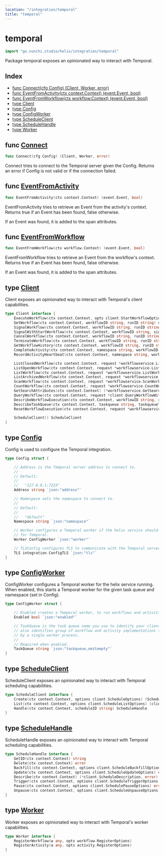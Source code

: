 ```yaml
---
location: "/integration/temporal"
title: "temporal"
---
```


# temporal

```go
import "go.nunchi.studio/helix/integration/temporal"
```

Package temporal exposes an opinionated way to interact with Temporal.

## Index

- [func Connect\(cfg Config\) \(Client, Worker, error\)](<#Connect>)
- [func EventFromActivity\(ctx context.Context\) \(event.Event, bool\)](<#EventFromActivity>)
- [func EventFromWorkflow\(ctx workflow.Context\) \(event.Event, bool\)](<#EventFromWorkflow>)
- [type Client](<#Client>)
- [type Config](<#Config>)
- [type ConfigWorker](<#ConfigWorker>)
- [type ScheduleClient](<#ScheduleClient>)
- [type ScheduleHandle](<#ScheduleHandle>)
- [type Worker](<#Worker>)


## func [Connect](<https://github.com/nunchistudio/helix.go/blob/main/integration/temporal/temporal.go#L33>)

```go
func Connect(cfg Config) (Client, Worker, error)
```

Connect tries to connect to the Temporal server given the Config. Returns an error if Config is not valid or if the connection failed.

## func [EventFromActivity](<https://github.com/nunchistudio/helix.go/blob/main/integration/temporal/context.go#L48>)

```go
func EventFromActivity(ctx context.Context) (event.Event, bool)
```

EventFromActivity tries to retrieve an Event from the activity's context. Returns true if an Event has been found, false otherwise.

If an Event was found, it is added to the span attributes.

## func [EventFromWorkflow](<https://github.com/nunchistudio/helix.go/blob/main/integration/temporal/context.go#L20>)

```go
func EventFromWorkflow(ctx workflow.Context) (event.Event, bool)
```

EventFromWorkflow tries to retrieve an Event from the workflow's context. Returns true if an Event has been found, false otherwise.

If an Event was found, it is added to the span attributes.

## type [Client](<https://github.com/nunchistudio/helix.go/blob/main/integration/temporal/client.go#L27-L51>)

Client exposes an opinionated way to interact with Temporal's client capabilities.

```go
type Client interface {
    ExecuteWorkflow(ctx context.Context, opts client.StartWorkflowOptions, workflowType string, payload ...any) (client.WorkflowRun, error)
    GetWorkflow(ctx context.Context, workflowID string, runID string) client.WorkflowRun
    SignalWorkflow(ctx context.Context, workflowID string, runID string, signalName string, arg any) error
    SignalWithStartWorkflow(ctx context.Context, workflowID string, signalName string, signalArg any, opts client.StartWorkflowOptions, workflowType string, payload any) (client.WorkflowRun, error)
    CancelWorkflow(ctx context.Context, workflowID string, runID string) error
    TerminateWorkflow(ctx context.Context, workflowID string, runID string, reason string) error
    GetWorkflowHistory(ctx context.Context, workflowID string, runID string, isLongPoll bool, filterType enums.HistoryEventFilterType) client.HistoryEventIterator
    CompleteActivity(ctx context.Context, namespace string, workflowID string, runID string, activityID string, result any, err error) error
    RecordActivityHeartbeat(ctx context.Context, namespace string, workflowID string, runID string, activityID string) error

    ListClosedWorkflow(ctx context.Context, request *workflowservice.ListClosedWorkflowExecutionsRequest) (*workflowservice.ListClosedWorkflowExecutionsResponse, error)
    ListOpenWorkflow(ctx context.Context, request *workflowservice.ListOpenWorkflowExecutionsRequest) (*workflowservice.ListOpenWorkflowExecutionsResponse, error)
    ListWorkflow(ctx context.Context, request *workflowservice.ListWorkflowExecutionsRequest) (*workflowservice.ListWorkflowExecutionsResponse, error)
    ListArchivedWorkflow(ctx context.Context, request *workflowservice.ListArchivedWorkflowExecutionsRequest) (*workflowservice.ListArchivedWorkflowExecutionsResponse, error)
    ScanWorkflow(ctx context.Context, request *workflowservice.ScanWorkflowExecutionsRequest) (*workflowservice.ScanWorkflowExecutionsResponse, error)
    CountWorkflow(ctx context.Context, request *workflowservice.CountWorkflowExecutionsRequest) (*workflowservice.CountWorkflowExecutionsResponse, error)
    GetSearchAttributes(ctx context.Context) (*workflowservice.GetSearchAttributesResponse, error)
    QueryWorkflow(ctx context.Context, request *client.QueryWorkflowWithOptionsRequest) (*client.QueryWorkflowWithOptionsResponse, error)
    DescribeWorkflowExecution(ctx context.Context, workflowID string, runID string) (*workflowservice.DescribeWorkflowExecutionResponse, error)
    DescribeTaskQueue(ctx context.Context, taskqueue string, taskqueueType enums.TaskQueueType) (*workflowservice.DescribeTaskQueueResponse, error)
    ResetWorkflowExecution(ctx context.Context, request *workflowservice.ResetWorkflowExecutionRequest) (*workflowservice.ResetWorkflowExecutionResponse, error)

    ScheduleClient() ScheduleClient
}
```

## type [Config](<https://github.com/nunchistudio/helix.go/blob/main/integration/temporal/config.go#L11-L33>)

Config is used to configure the Temporal integration.

```go
type Config struct {

    // Address is the Temporal server address to connect to.
    //
    // Default:
    //
    //   "127.0.0.1:7233"
    Address string `json:"address"`

    // Namespace sets the namespace to connect to.
    //
    // Default:
    //
    //   "default"
    Namespace string `json:"namespace"`

    // Worker configures a Temporal worker if the helix service should run as worker
    // for Temporal.
    Worker ConfigWorker `json:"worker"`

    // TLSConfig configures TLS to communicate with the Temporal server.
    TLS integration.ConfigTLS `json:"tls"`
}
```

## type [ConfigWorker](<https://github.com/nunchistudio/helix.go/blob/main/integration/temporal/config.go#L40-L51>)

ConfigWorker configures a Temporal worker for the helix service running. When enabled, this starts a Temporal worker for the given task queue and namespace \(set in Config\).

```go
type ConfigWorker struct {

    // Enabled creates a Temporal worker, to run workflows and activities.
    Enabled bool `json:"enabled"`

    // TaskQueue is the task queue name you use to identify your client worker,
    // also identifies group of workflow and activity implementations that are hosted
    // by a single worker process.
    //
    // Required when enabled.
    TaskQueue string `json:"taskqueue,omitempty"`
}
```

## type [ScheduleClient](<https://github.com/nunchistudio/helix.go/blob/main/integration/temporal/client_schedule.go#L25-L29>)

ScheduleClient exposes an opinionated way to interact with Temporal scheduling capabilities.

```go
type ScheduleClient interface {
    Create(ctx context.Context, options client.ScheduleOptions) (ScheduleHandle, error)
    List(ctx context.Context, options client.ScheduleListOptions) (client.ScheduleListIterator, error)
    Handle(ctx context.Context, scheduleID string) ScheduleHandle
}
```

## type [ScheduleHandle](<https://github.com/nunchistudio/helix.go/blob/main/integration/temporal/client_schedule.go#L102-L111>)

ScheduleHandle exposes an opinionated way to interact with Temporal scheduling capabilities.

```go
type ScheduleHandle interface {
    GetID(ctx context.Context) string
    Delete(ctx context.Context) error
    Backfill(ctx context.Context, options client.ScheduleBackfillOptions) error
    Update(ctx context.Context, options client.ScheduleUpdateOptions) error
    Describe(ctx context.Context) (*client.ScheduleDescription, error)
    Trigger(ctx context.Context, options client.ScheduleTriggerOptions) error
    Pause(ctx context.Context, options client.SchedulePauseOptions) error
    Unpause(ctx context.Context, options client.ScheduleUnpauseOptions) error
}
```

## type [Worker](<https://github.com/nunchistudio/helix.go/blob/main/integration/temporal/worker.go#L21-L24>)

Worker exposes an opinionated way to interact with Temporal's worker capabilities.

```go
type Worker interface {
    RegisterWorkflow(w any, opts workflow.RegisterOptions)
    RegisterActivity(a any, opts activity.RegisterOptions)
}
```

